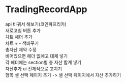# TradingRecordApp

api 바꿔서 해보기(코인파프리카) <br>
새로고침 버튼 추가 <br>
차트 헤더 추가 <br>
차트 + - 색바꾸기 <br>
총자산 제약 수정 <br>
비어있으면 헤더 없애고 대체 넣기 <br>
각 헤더에는 section별 총 자산 합계 넣기 <br>
자산추가 ui 전체적으로 고치기 <br>
항목 셀 선택 페이지 추가 -> 셀 선택 페이지에서 자산 추가하기 <br>



